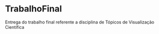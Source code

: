 # TrabalhoFinal
Entrega do trabalho final referente a disciplina de Tópicos de Visualização Científica
